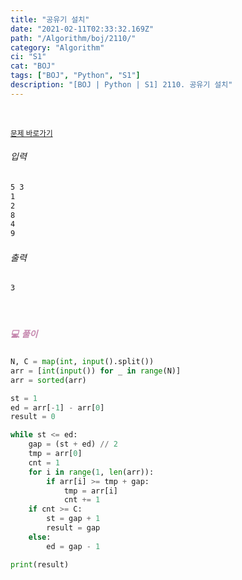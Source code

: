 ```yaml
---
title: "공유기 설치"
date: "2021-02-11T02:33:32.169Z"
path: "/Algorithm/boj/2110/"
category: "Algorithm"
ci: "S1"
cat: "BOJ"
tags: ["BOJ", "Python", "S1"]
description: "[BOJ | Python | S1] 2110. 공유기 설치"
---
```


<br />

<a href="https://www.acmicpc.net/problem/2110"><small>문제 바로가기</small></a>

###### 입력

```sh
5 3
1
2
8
4
9
```

###### 출력

```sh
3
```

<br />

##### <h5 style="color:#C587AE;">💻 풀이</h5>

```python
N, C = map(int, input().split())
arr = [int(input()) for _ in range(N)]
arr = sorted(arr)

st = 1
ed = arr[-1] - arr[0]
result = 0

while st <= ed:
    gap = (st + ed) // 2
    tmp = arr[0]
    cnt = 1
    for i in range(1, len(arr)):
        if arr[i] >= tmp + gap:
            tmp = arr[i]
            cnt += 1
    if cnt >= C:
        st = gap + 1
        result = gap
    else:
        ed = gap - 1

print(result)
```

